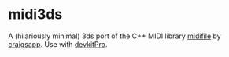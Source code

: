 # midi3ds
A (hilariously minimal) 3ds port of the C++ MIDI library [midifile](https://github.com/craigsapp/midifile) by [craigsapp](https://github.com/craigsapp). Use with [devkitPro](https://github.com/devkitPro).
